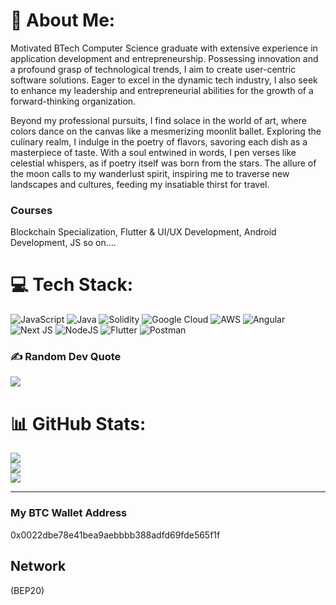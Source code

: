 # 💫 About Me:
Motivated BTech Computer Science graduate with extensive experience in application development and entrepreneurship. Possessing innovation and a profound grasp of technological trends, I aim to create user-centric software solutions. Eager to excel in the dynamic tech industry, I also seek to enhance my leadership and entrepreneurial abilities for the growth of a forward-thinking organization.

Beyond my professional pursuits, I find solace in the world of art, where colors dance on the canvas like a mesmerizing moonlit ballet. Exploring the culinary realm, I indulge in the poetry of flavors, savoring each dish as a masterpiece of taste. With a soul entwined in words, I pen verses like celestial whispers, as if poetry itself was born from the stars. The allure of the moon calls to my wanderlust spirit, inspiring me to traverse new landscapes and cultures, feeding my insatiable thirst for travel.
### Courses
Blockchain Specialization, Flutter & UI/UX Development, Android Development, JS so on....

# 💻 Tech Stack:
![JavaScript](https://img.shields.io/badge/javascript-%23323330.svg?style=for-the-badge&logo=javascript&logoColor=%23F7DF1E) ![Java](https://img.shields.io/badge/java-%23ED8B00.svg?style=for-the-badge&logo=java&logoColor=white) ![Solidity](https://img.shields.io/badge/Solidity-%23363636.svg?style=for-the-badge&logo=solidity&logoColor=white) ![Google Cloud](https://img.shields.io/badge/Google%20Cloud-%234285F4.svg?style=for-the-badge&logo=google-cloud&logoColor=white) ![AWS](https://img.shields.io/badge/AWS-%23FF9900.svg?style=for-the-badge&logo=amazon-aws&logoColor=white) ![Angular](https://img.shields.io/badge/angular-%23DD0031.svg?style=for-the-badge&logo=angular&logoColor=white) ![Next JS](https://img.shields.io/badge/Next-black?style=for-the-badge&logo=next.js&logoColor=white) ![NodeJS](https://img.shields.io/badge/node.js-6DA55F?style=for-the-badge&logo=node.js&logoColor=white) ![Flutter](https://img.shields.io/badge/Flutter-%2302569B.svg?style=for-the-badge&logo=Flutter&logoColor=white) ![Postman](https://img.shields.io/badge/Postman-FF6C37?style=for-the-badge&logo=postman&logoColor=white)
### ✍️ Random Dev Quote
![](https://quotes-github-readme.vercel.app/api?type=horizontal&theme=dark)
# 📊 GitHub Stats:
![](https://github-readme-stats.vercel.app/api?username=Parth123-Pro&theme=default&hide_border=false&include_all_commits=true&count_private=true)<br/>
![](https://github-readme-streak-stats.herokuapp.com/?user=Parth123-Pro&theme=default&hide_border=false)<br/>
![](https://github-readme-stats.vercel.app/api/top-langs/?username=Parth123-Pro&theme=default&hide_border=false&include_all_commits=true&count_private=true&layout=compact)


---
### My BTC Wallet Address
0x0022dbe78e41bea9aebbbb388adfd69fde565f1f
## Network
(BEP20)


